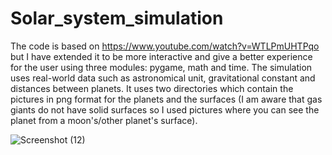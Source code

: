 # Solar_system_simulation
The code is based on https://www.youtube.com/watch?v=WTLPmUHTPqo but I have extended it to be more interactive and give a better experience for the user using three modules: pygame, math and time.
The simulation uses real-world data such as astronomical unit, gravitational constant and distances between planets.
It uses two directories which contain the pictures in png format for the planets and the surfaces (I am aware that gas giants do not have solid surfaces so I used pictures where you can see the planet from a moon's/other planet's surface).

![Screenshot (12)](https://github.com/nagydavid04/Solar_system_simulation/assets/132921246/d28c91e9-08a5-428c-a5dc-28cade97452d)
